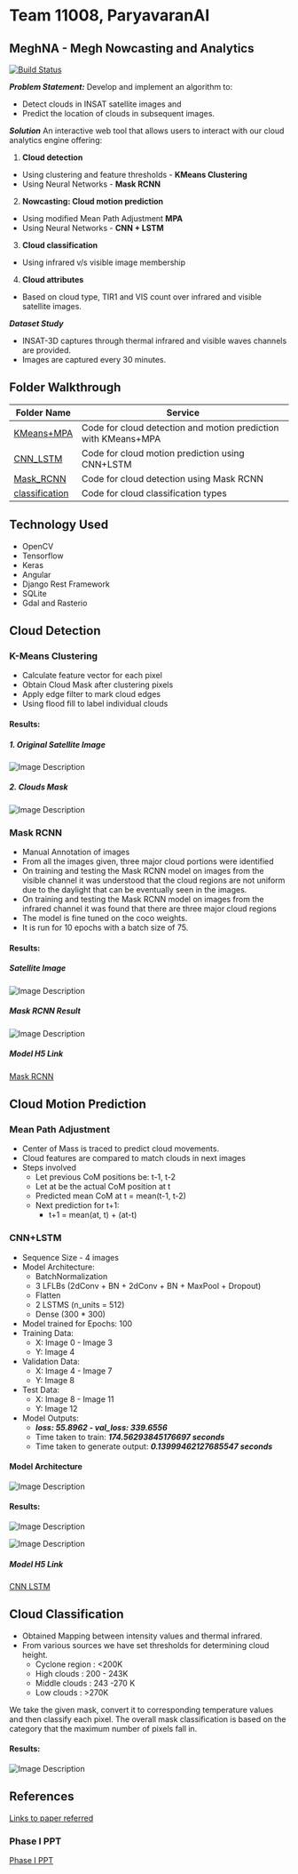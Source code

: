 ﻿
# Team 11008, ParyavaranAI
## MeghNA - Megh Nowcasting and Analytics

[![Build Status](https://travis-ci.org/joemccann/dillinger.svg?branch=master)](https://travis-ci.org/joemccann/dillinger)

***Problem Statement:***
Develop and implement an algorithm to:
- Detect clouds in INSAT satellite images and
- Predict the location of clouds in subsequent images.

***Solution***
An interactive web tool that allows users to interact with our cloud analytics engine
offering:
1. **Cloud detection**
- Using clustering and feature thresholds - **KMeans Clustering**
- Using Neural Networks - **Mask RCNN** 
2. **Nowcasting: Cloud motion prediction**
- Using modified Mean Path Adjustment **MPA**
- Using Neural Networks - **CNN + LSTM**
3. **Cloud classification**
- Using infrared v/s visible image membership
4. **Cloud attributes**
- Based on cloud type, TIR1 and VIS count over infrared and visible satellite images.

***Dataset Study***
- INSAT-3D captures through thermal infrared
and visible waves channels are provided.
- Images are captured every 30 minutes.

## Folder Walkthrough
| Folder Name | Service |
|--|--|
| [KMeans+MPA](https://github.com/manandoshi1607/NM373_ParyavaranAI/tree/master/KMeans+MPA) |  Code for cloud detection and motion prediction with KMeans+MPA
| [CNN_LSTM](https://github.com/manandoshi1607/NM373_ParyavaranAI/tree/master/CNN_LSTM) |  Code for cloud motion prediction using CNN+LSTM
| [Mask_RCNN](https://github.com/manandoshi1607/NM373_ParyavaranAI/tree/master/Mask%20RCNN) | Code for cloud detection using Mask RCNN
| [classification](https://github.com/manandoshi1607/NM373_ParyavaranAI/tree/master/classification) | Code for cloud classification types

## Technology Used

- OpenCV
- Tensorflow
- Keras
- Angular
- Django Rest Framework
- SQLite
- Gdal and Rasterio

## Cloud Detection
### K-Means Clustering
- Calculate feature vector for each pixel
- Obtain Cloud Mask after clustering pixels
- Apply edge filter to mark cloud edges
- Using flood fill to label individual clouds

#### Results:

##### 1. Original Satellite Image

![Image Description](https://github.com/manandoshi1607/NM373_ParyavaranAI/blob/master/docs/Original_Capture.png?raw=True)

##### 2. Clouds Mask

![Image Description](https://github.com/manandoshi1607/NM373_ParyavaranAI/blob/master/docs/kmeans.png?raw=True)



### Mask RCNN

- Manual Annotation of images
- From all the images given, three major cloud portions were identified
- On training and testing the Mask RCNN model on images from the visible channel it was understood that the cloud regions are not uniform due to the daylight that can be eventually seen in the images.
- On training and testing the Mask RCNN model on images from the  infrared channel it was found that there are three major cloud regions
- The model is fine tuned on the coco weights.
 - It is run for 10 epochs with a batch size of 75.

#### Results:

##### Satellite Image

![Image Description](https://github.com/manandoshi1607/NM373_ParyavaranAI/blob/master/docs/satellite1.jpg?raw=True)

##### Mask RCNN Result

![Image Description](https://github.com/manandoshi1607/NM373_ParyavaranAI/blob/master/docs/satellite_1.png?raw=True)

##### Model H5 Link
[Mask RCNN](https://drive.google.com/file/d/1-o9oSBf6FhlEkzMUsboSE5ce4HQ0tIyS/view?usp=sharing)

## Cloud Motion Prediction

### Mean Path Adjustment
 - Center of Mass is traced to predict cloud movements.
 - Cloud features are compared to match clouds in next images
 - Steps involved 
	 -  Let previous CoM positions be: t-1, t-2
   -  Let at be the actual CoM position at t
   	- Predicted mean CoM at t = mean(t-1, t-2)
   	- Next prediction for t+1:
	   	- t+1 = mean(at, t) + (at-t)

### CNN+LSTM
- Sequence Size - 4 images
- Model Architecture:
	-   BatchNormalization
	-   3 LFLBs (2dConv + BN + 2dConv + BN + MaxPool + Dropout)
	-   Flatten
	-   2 LSTMS (n_units = 512)
	-   Dense (300 * 300)
- Model trained for Epochs: 100
-   Training Data:
    -   X: Image 0 - Image 3
    -   Y: Image 4
-   Validation Data:
    -   X: Image 4 - Image 7
    -   Y: Image 8
-   Test Data:
    -   X: Image 8 - Image 11
    -   Y: Image 12
- Model Outputs:
	-   **_loss: 55.8962 - val_loss: 339.6556_**
	-   Time taken to train:  **_174.56293845176697 seconds_**
	-   Time taken to generate output:  **_0.13999462127685547 seconds_**
 
#### Model Architecture
![Image Description](https://github.com/manandoshi1607/NM373_ParyavaranAI/blob/master/docs/motion_architecture.jpeg?raw=True)

#### Results:

![Image Description](https://github.com/manandoshi1607/NM373_ParyavaranAI/blob/master/docs/motion_2.jpeg?raw=True)

![Image Description](https://github.com/manandoshi1607/NM373_ParyavaranAI/blob/master/docs/motion_1.jpeg?raw=True)


##### Model H5 Link
[CNN LSTM](https://drive.google.com/file/d/1Th9ikwmyTGipz6Z8sfTj4QIsPR5whtOO/view?usp=sharing)

## Cloud Classification
- Obtained Mapping between intensity values and thermal infrared.
- From various sources we have set thresholds for determining cloud height. 
	-	Cyclone region : <200K
	-	High clouds : 200 - 243K
	-	Middle clouds : 243 -270 K
	-	Low clouds : >270K

We take the given mask, convert it to corresponding temperature values and then classify each pixel. The overall mask classification is based on the category that the maximum number of pixels fall in.

#### Results:
![Image Description](https://github.com/manandoshi1607/NM373_ParyavaranAI/blob/master/docs/classification.jpeg?raw=True)

## References 
[Links to paper referred](https://drive.google.com/file/d/17kpehylbqtQWQpIVDHA670K9nCZei4Ul/view)

### Phase I PPT
[Phase I PPT](https://drive.google.com/file/d/1NKji3qKxTO0GgxOqGBMyX8V147v2BIXM/view?usp=sharing)

